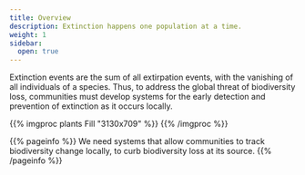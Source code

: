 ```yaml
---
title: Overview
description: Extinction happens one population at a time.
weight: 1
sidebar:
  open: true
---
```


Extinction events are the sum of all extirpation events, with the vanishing of all individuals of a species. Thus, to address the global threat of biodiversity loss, communities must develop systems for the early detection and prevention of extinction as it occurs locally. 

{{% imgproc plants Fill "3130x709" %}}
{{% /imgproc %}}

{{% pageinfo %}}
We need systems that allow communities to track biodiversity change locally, to curb biodiversity loss at its source.
{{% /pageinfo %}}

